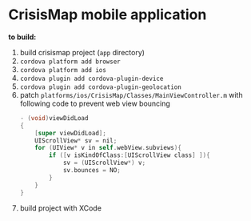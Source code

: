 # CrisisMap mobile application

**to build:**

1. build crisismap project (`app` directory)
1. `cordova platform add browser`
1. `cordova platform add ios`
1. `cordova plugin add cordova-plugin-device`
1. `cordova plugin add cordova-plugin-geolocation`
1. patch `platforms/ios/CrisisMap/Classes/MainViewController.m` with following code to prevent web view bouncing
    ```objective-c
    - (void)viewDidLoad
    {
        [super viewDidLoad];
        UIScrollView* sv = nil;
        for (UIView* v in self.webView.subviews){
            if ([v isKindOfClass:[UIScrollView class] ]){
                sv = (UIScrollView*) v;
                sv.bounces = NO;
            }
        }
    }
    ```
1. build project with XCode
